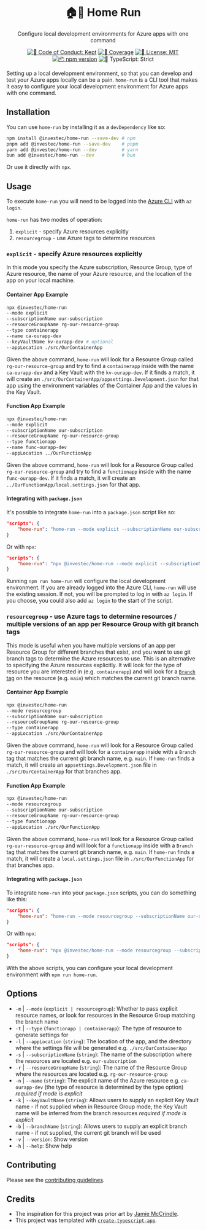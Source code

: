 <h1 align="center">🏠🏃 Home Run</h1>

<p align="center">Configure local development environments for Azure apps with one command</p>

<p align="center">
    <a href="https://github.com/investec/home-run/blob/main/.github/CODE_OF_CONDUCT.md" target="_blank"><img alt="🤝 Code of Conduct: Kept" src="https://img.shields.io/badge/%F0%9F%A4%9D_code_of_conduct-kept-21bb42" /></a>
    <a href="https://codecov.io/gh/investec/home-run" target="_blank"><img alt="🧪 Coverage" src="https://img.shields.io/codecov/c/github/investec/home-run?label=%F0%9F%A7%AA%20coverage" /></a>
    <a href="https://github.com/investec/home-run/blob/main/LICENSE.md" target="_blank"><img alt="📝 License: MIT" src="https://img.shields.io/badge/%F0%9F%93%9D_license-MIT-21bb42.svg"></a>
    <a href="https://www.npmjs.com/package/@investec/home-run"><img alt="📦 npm version" src="https://img.shields.io/npm/v/%40investec%2Fhome-run?color=21bb42&label=%F0%9F%93%A6%20npm" /></a>
    <img alt="💪 TypeScript: Strict" src="https://img.shields.io/badge/%F0%9F%92%AA_typescript-strict-21bb42.svg" />
</p>

Setting up a local development environment, so that you can develop and test your Azure apps locally can be a pain. `home-run` is a CLI tool that makes it easy to configure your local development environment for Azure apps with one command.

## Installation

You can use `home-run` by installing it as a `devDependency` like so:

```sh
npm install @investec/home-run --save-dev # npm
pnpm add @investec/home-run --save-dev    # pnpm
yarn add @investec/home-run --dev         # yarn
bun add @investec/home-run --dev          # bun
```

Or use it directly with `npx`.

## Usage

To execute `home-run` you will need to be logged into the [Azure CLI](https://learn.microsoft.com/en-us/cli/azure/) with `az login`.

`home-run` has two modes of operation:

1. `explicit` - specify Azure resources explicitly
2. `resourcegroup` - use Azure tags to determine resources

### `explicit` - specify Azure resources explicitly

In this mode you specify the Azure subscription, Resource Group, type of Azure resource, the name of your Azure resource, and the location of the app on your local machine.

#### Container App Example

```sh
npx @investec/home-run
--mode explicit
--subscriptionName our-subscription
--resourceGroupName rg-our-resource-group
--type containerapp
--name ca-ourapp-dev
--keyVaultName kv-ourapp-dev # optional
--appLocation ./src/OurContainerApp
```

Given the above command, `home-run` will look for a Resource Group called `rg-our-resource-group` and try to find a `containerapp` inside with the name `ca-ourapp-dev` and a Key Vault with the `kv-ourapp-dev`. If it finds a match, it will create an `./src/OurContainerApp/appsettings.Development.json` for that app using the environment variables of the Container App and the values in the Key Vault.

#### Function App Example

```sh
npx @investec/home-run
--mode explicit
--subscriptionName our-subscription
--resourceGroupName rg-our-resource-group
--type functionapp
--name func-ourapp-dev
--appLocation ../OurFunctionApp
```

Given the above command, `home-run` will look for a Resource Group called `rg-our-resource-group` and try to find a `functionapp` inside with the name `func-ourapp-dev`. If it finds a match, it will create an `../OurFunctionApp/local.settings.json` for that app.

#### Integrating with `package.json`

It's possible to integrate `home-run` into a `package.json` script like so:

```json
"scripts": {
    "home-run": "home-run --mode explicit --subscriptionName our-subscription --resourceGroupName rg-our-resource-group --type containerapp --name ca-ourapp-dev --keyVaultName kv-ourapp-dev --appLocation ./src/OurContainerApp"
}
```

Or with `npx`:

```json
"scripts": {
    "home-run": "npx @investec/home-run --mode explicit --subscriptionName our-subscription --resourceGroupName rg-our-resource-group --type containerapp --name ca-ourapp-dev --appLocation ./src/OurContainerApp"
}
```

Running `npm run home-run` will configure the local development environment. If you are already logged into the Azure CLI, `home-run` will use the existing session. If not, you will be prompted to log in with `az login`. If you choose, you could also add `az login` to the start of the script.

### `resourcegroup` - use Azure tags to determine resources / multiple versions of an app per Resource Group with git branch tags

This mode is useful when you have multiple versions of an app per Resource Group for different branches that exist, and you want to use git branch tags to determine the Azure resources to use. This is an alternative to specifying the Azure resources explicitly. It will look for the type of resource you are interested in (e.g. `containerapp`) and will look for a [`Branch` tag](https://learn.microsoft.com/en-us/azure/azure-resource-manager/management/tag-resources) on the resource (e.g. `main`) which matches the current git branch name.

#### Container App Example

```sh
npx @investec/home-run
--mode resourcegroup
--subscriptionName our-subscription
--resourceGroupName rg-our-resource-group
--type containerapp
--appLocation ./src/OurContainerApp
```

Given the above command, `home-run` will look for a Resource Group called `rg-our-resource-group` and will look for a `containerapp` inside with a `Branch` tag that matches the current git branch name, e.g. `main`. If `home-run` finds a match, it will create an `appsettings.Development.json` file in `./src/OurContainerApp` for that branches app.

#### Function App Example

```sh
npx @investec/home-run
--mode resourcegroup
--subscriptionName our-subscription
--resourceGroupName rg-our-resource-group
--type functionapp
--appLocation ./src/OurFunctionApp
```

Given the above command, `home-run` will look for a Resource Group called `rg-our-resource-group` and will look for a `functionapp` inside with a `Branch` tag that matches the current git branch name, e.g. `main`. If `home-run` finds a match, it will create a `local.settings.json` file in `./src/OurFunctionApp` for that branches app.

#### Integrating with `package.json`

To integrate `home-run` into your `package.json` scripts, you can do something like this:

```json
"scripts": {
    "home-run": "home-run --mode resourcegroup --subscriptionName our-subscription --resourceGroupName rg-our-resource-group --type containerapp --appLocation ./src/OurContainerApp"
}
```

Or with `npx`:

```json
"scripts": {
    "home-run": "npx @investec/home-run --mode resourcegroup --subscriptionName our-subscription --resourceGroupName rg-our-resource-group --type containerapp --appLocation ./src/OurContainerApp"
}
```

With the above scripts, you can configure your local development environment with `npm run home-run`.

## Options

- `-m` | `--mode` (`explicit | resourcegroup`): Whether to pass explicit resource names, or look for resources in the Resource Group matching the branch name
- `-t` | `--type` (`functionapp | containerapp`): The type of resource to generate settings for
- `-l` | `--appLocation` (`string`): The location of the app, and the directory where the settings file will be generated e.g. `./src/OurContainerApp`
- `-s` | `--subscriptionName` (`string`): The name of the subscription where the resources are located e.g. `our-subscription`
- `-r` | `--resourceGroupName` (`string`): The name of the Resource Group where the resources are located e.g. `rg-our-resource-group`
- `-n` | `--name` (`string`): The explicit name of the Azure resource e.g. `ca-ourapp-dev` (the type of resource is determined by the type option) _required if mode is explicit_
- `-k` | `--keyVaultName` (`string`): Allows users to supply an explicit Key Vault name - if not supplied when in Resource Group mode, the Key Vault name will be inferred from the branch resources _required if mode is explicit_
- `-b` | `--branchName` (`string`): Allows users to supply an explicit branch name - if not supplied, the current git branch will be used
- `-v` | `--version`: Show version
- `-h` | `--help`: Show help

## Contributing

Please see the [contributing guidelines](.github/CONTRIBUTING.md).

## Credits

- The inspiration for this project was prior art by [Jamie McCrindle](https://github.com/jamiemccrindle).
- This project was templated with [`create-typescript-app`](https://github.com/JoshuaKGoldberg/create-typescript-app).
